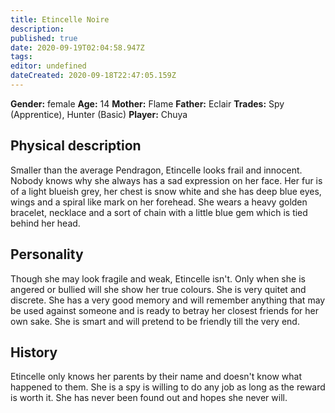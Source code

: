 ```yaml
---
title: Etincelle Noire
description: 
published: true
date: 2020-09-19T02:04:58.947Z
tags: 
editor: undefined
dateCreated: 2020-09-18T22:47:05.159Z
---
```


**Gender:** female
**Age:** 14
**Mother:** Flame
**Father:** Eclair
**Trades:** Spy (Apprentice), Hunter (Basic)
**Player:** Chuya

## Physical description

Smaller than the average Pendragon, Etincelle looks frail and innocent. Nobody knows why she always has a sad expression on her face. Her fur is of a light blueish grey, her chest is snow white and she has deep blue eyes, wings and a spiral like mark on her forehead. She wears a heavy golden bracelet,  necklace and a sort of chain with a little blue gem which is tied behind her head. 

## Personality

Though she may look fragile and weak, Etincelle isn't. Only when she is angered or bullied will she show her true colours. She is very quitet and  discrete. She has a very good memory and will remember anything that may be used against someone and is ready to betray her closest friends for her own sake. She is smart and will pretend to be friendly till the very end.

## History

Etincelle only knows her parents by their name and doesn't know what happened to them. She is a spy is willing to do any job as long as the reward is worth it. She has never been found out and hopes she never will.